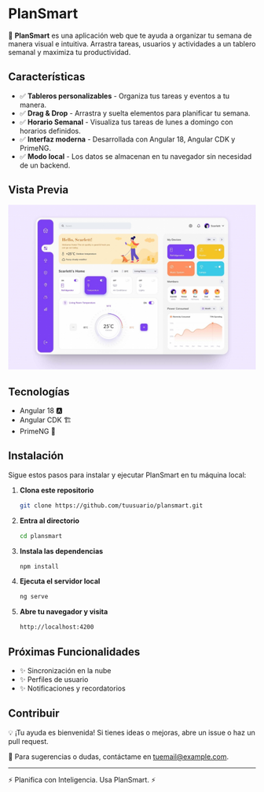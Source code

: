 # PlanSmart

📅 **PlanSmart** es una aplicación web que te ayuda a organizar tu semana de manera visual e intuitiva. Arrastra tareas, usuarios y actividades a un tablero semanal y maximiza tu productividad.

## Características

- ✅ **Tableros personalizables** - Organiza tus tareas y eventos a tu manera.
- ✅ **Drag & Drop** - Arrastra y suelta elementos para planificar tu semana.
- ✅ **Horario Semanal** - Visualiza tus tareas de lunes a domingo con horarios definidos.
- ✅ **Interfaz moderna** - Desarrollada con Angular 18, Angular CDK y PrimeNG.
- ✅ **Modo local** - Los datos se almacenan en tu navegador sin necesidad de un backend.

## Vista Previa

![Vista Previa](./public/preview.png)

## Tecnologías

- Angular 18 🅰️
- Angular CDK 🏗️
- PrimeNG 🎨

## Instalación

Sigue estos pasos para instalar y ejecutar PlanSmart en tu máquina local:

1. **Clona este repositorio**
    ```bash
    git clone https://github.com/tuusuario/plansmart.git
    ```
2. **Entra al directorio**
    ```bash
    cd plansmart
    ```
3. **Instala las dependencias**
    ```bash
    npm install
    ```
4. **Ejecuta el servidor local**
    ```bash
    ng serve
    ```
5. **Abre tu navegador y visita**
    ```bash
    http://localhost:4200
    ```

## Próximas Funcionalidades

- ✨ Sincronización en la nube
- ✨ Perfiles de usuario
- ✨ Notificaciones y recordatorios

## Contribuir

💡 ¡Tu ayuda es bienvenida! Si tienes ideas o mejoras, abre un issue o haz un pull request.

📧 Para sugerencias o dudas, contáctame en [tuemail@example.com](mailto:f3rjara@gmail.com).

---

⚡ Planifica con Inteligencia. Usa PlanSmart. ⚡